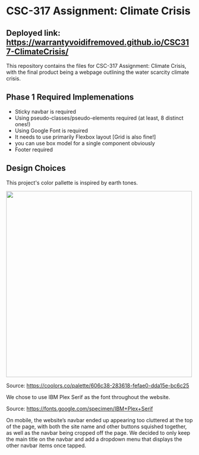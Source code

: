 # CSC-317 Assignment: Climate Crisis
## Deployed link: https://warrantyvoidifremoved.github.io/CSC317-ClimateCrisis/
This repository contains the files for CSC-317 Assignment: Climate Crisis, with the final product being a webpage outlining the water scarcity climate crisis.

## Phase 1 Required Implemenations
- Sticky navbar is required
- Using pseudo-classes/pseudo-elements required (at least, 8 distinct ones!)
- Using Google Font is required
- It needs to use primarily Flexbox layout [Grid is also fine!]
- you can use box model for a single component obviously
- Footer required

## Design Choices
This project's color pallette is inspired by earth tones.

<img width="500" src="https://i.imgur.com/5efCSfO.png">

Source: https://coolors.co/palette/606c38-283618-fefae0-dda15e-bc6c25

We chose to use IBM Plex Serif as the font throughout the website.

Source: https://fonts.google.com/specimen/IBM+Plex+Serif

On mobile, the website’s navbar ended up appearing too cluttered at the top of the page, with both the site name and other buttons squished together, as well as the navbar being cropped off the page. We decided to only keep the main title on the navbar and add a dropdown menu that displays the other navbar items once tapped.
